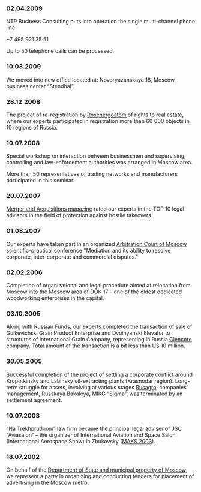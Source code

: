 ### 02.04.2009
NTP Business Consulting puts into operation the single multi-channel phone line

+7 495 921 35 51

Up to 50 telephone calls can be processed.

### 10.03.2009
We moved into new office located at: Novoryazanskaya 18, Moscow, business center “Stendhal”.

### 28.12.2008
The project of re-registration by [Rosenergoatom](http://www.rosenergoatom.ru/) of rights to real estate,
where our experts participated in registration more than 60 000 objects in 10 regions of Russia.

### 10.07.2008
Special workshop on interaction between businessmen and supervising, controlling
and law-enforcement authorities was arranged in Moscow area.

More than 50 representatives of trading networks and manufacturers participated in this seminar.

### 20.07.2007
[Merger and Acquisitions magazine](http://www.ma-journal.ru/) rated our experts
in the TOP 10 legal advisors in the field of protection against hostile takeovers.

### 01.08.2007
Our experts have taken part in an organized
[Arbitration Court of Moscow](http://www.msk.arbitr.ru/)
scientific-practical conference "Mediation and its ability to resolve corporate,
inter-corporate and commercial disputes."

### 02.02.2006
Completion of organizational and legal procedure aimed at relocation from Moscow into the Moscow area
of DOK 17 – one of the oldest dedicated woodworking enterprises in the capital.

### 03.10.2005
Along with [Russian Funds](http://www.rusfund.ru/), our experts completed the transaction
of sale of Gulkevichski Grain Product Enterprise and Dvoinyanski Elevator to structures
of International Grain Company, representing in Russia [Glencore](http://www.glencore.com/) company.
Total amount of the transaction is a bit less than US 10 million.

### 30.05.2005
Successful completion of the project of settling a corporate conflict around Kropotkinsky and Labinsky
oil-extracting plants (Krasnodar region). Long-term struggle for assets, involving at various stages
[Rusagro](http://www.rusagrogroup.ru/en), companies’ management, Russkaya Bakaleya,
MIKG “Sigma”, was terminated by an settlement agreement.

### 10.07.2003
“Na Trekhprudnom” law firm became the principal legal adviser of JSC “Aviasalon” – the organizer
of International Aviation and Space Salon (International Aerospace Show) in Zhukovsky
([MAKS 2003](http://www.aviasalon.com/en/static.htm)).

### 18.07.2002
On behalf of the [Department of State and municipal property of Moscow](http://www.digm.ru/index.php),
we represent a party in organizing and conducting tenders for placement of advertising in the Moscow metro.
